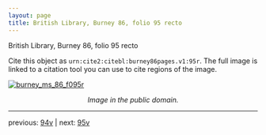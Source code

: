 ```yaml
---
layout: page
title: British Library, Burney 86, folio 95 recto
---
```


British Library, Burney 86, folio 95 recto

Cite this object as `urn:cite2:citebl:burney86pages.v1:95r`.  The full image is linked to a citation tool you can use to cite regions of the image.

[![burney_ms_86_f095r](http://www.homermultitext.org/iipsrv?IIIF=/project/homer/pyramidal/deepzoom/citebl/burney86imgs/v1/burney_ms_86_f095r.tif/full/800,/0/default.jpg)](http://www.homermultitext.org/ict2/?urn=urn:cite2:citebl:burney86imgs.v1:burney_ms_86_f095r) 

<p style="text-align: center; font-style: italic;">Image in the public domain.</p>

---

previous: [94v](../94v/) | next: [95v](../95v/)